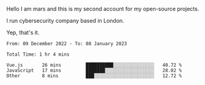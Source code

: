 Hello
I am mars and this is my second account for my open-source projects.

I run cybersecurity company based in London.

Yep, that's it.

<!--START_SECTION:waka-->

```text
From: 09 December 2022 - To: 08 January 2023

Total Time: 1 hr 4 mins

Vue.js       26 mins         ██████████░░░░░░░░░░░░░░░   40.72 %
JavaScript   17 mins         ███████░░░░░░░░░░░░░░░░░░   28.02 %
Other        8 mins          ███░░░░░░░░░░░░░░░░░░░░░░   12.72 %
```

<!--END_SECTION:waka-->
